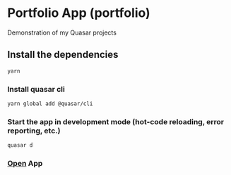 # Portfolio App (portfolio)

Demonstration of my Quasar projects

## Install the dependencies
```bash
yarn
```

### Install quasar cli
```bash
yarn global add @quasar/cli
```

### Start the app in development mode (hot-code reloading, error reporting, etc.)
```bash
quasar d
```

### [Open](http://localhost:8080) App
